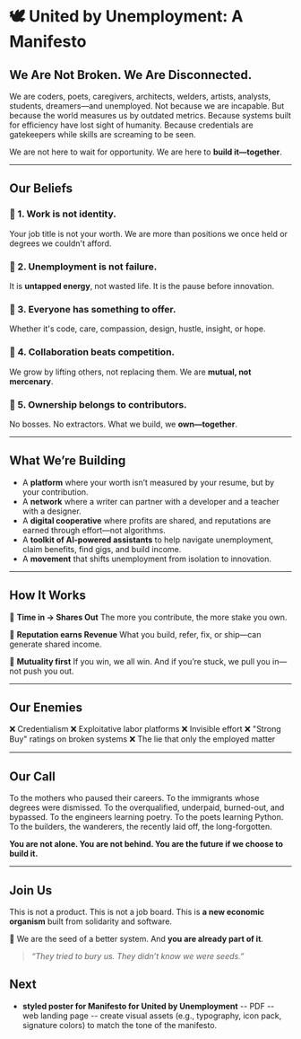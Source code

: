 # 🕊️ **United by Unemployment: A Manifesto**

## **We Are Not Broken. We Are Disconnected.**

We are coders, poets, caregivers, architects, welders, artists, analysts, students, dreamers—and unemployed.
Not because we are incapable.
But because the world measures us by outdated metrics.
Because systems built for efficiency have lost sight of humanity.
Because credentials are gatekeepers while skills are screaming to be seen.

We are not here to wait for opportunity.
We are here to **build it—together**.

---

## **Our Beliefs**

### 🔹 1. Work is not identity.

Your job title is not your worth. We are more than positions we once held or degrees we couldn't afford.

### 🔹 2. Unemployment is not failure.

It is **untapped energy**, not wasted life. It is the pause before innovation.

### 🔹 3. Everyone has something to offer.

Whether it's code, care, compassion, design, hustle, insight, or hope.

### 🔹 4. Collaboration beats competition.

We grow by lifting others, not replacing them. We are **mutual, not mercenary**.

### 🔹 5. Ownership belongs to contributors.

No bosses. No extractors. What we build, we **own—together**.

---

## **What We’re Building**

* A **platform** where your worth isn’t measured by your resume, but by your contribution.
* A **network** where a writer can partner with a developer and a teacher with a designer.
* A **digital cooperative** where profits are shared, and reputations are earned through effort—not algorithms.
* A **toolkit of AI-powered assistants** to help navigate unemployment, claim benefits, find gigs, and build income.
* A **movement** that shifts unemployment from isolation to innovation.

---

## **How It Works**

🔁 **Time in → Shares Out**
The more you contribute, the more stake you own.

💸 **Reputation earns Revenue**
What you build, refer, fix, or ship—can generate shared income.

🤝 **Mutuality first**
If you win, we all win. And if you’re stuck, we pull you in—not push you out.

---

## **Our Enemies**

❌ Credentialism
❌ Exploitative labor platforms
❌ Invisible effort
❌ "Strong Buy" ratings on broken systems
❌ The lie that only the employed matter

---

## **Our Call**

To the mothers who paused their careers.
To the immigrants whose degrees were dismissed.
To the overqualified, underpaid, burned-out, and bypassed.
To the engineers learning poetry. To the poets learning Python.
To the builders, the wanderers, the recently laid off, the long-forgotten.

**You are not alone. You are not behind.
You are the future if we choose to build it.**

---

## **Join Us**

This is not a product.
This is not a job board.
This is **a new economic organism** built from solidarity and software.

🌱 We are the seed of a better system.
And **you are already part of it**.

> *“They tried to bury us. They didn’t know we were seeds.”*

## Next 

- **styled poster for Manifesto for United by Unemployment**
-- PDF
-- web landing page
-- create visual assets (e.g., typography, icon pack, signature colors) to match the tone of the manifesto.

